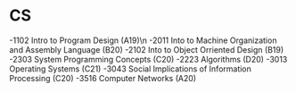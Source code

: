 # CS

-1102
  Intro to Program Design (A19)\n
-2011
  Into to Machine Organization and Assembly Language (B20)
 -2102
  Into to Object Orriented Design (B19)
 -2303
  System Programming Concepts (C20)
 -2223
  Algorithms (D20)
 -3013
  Operating Systems (C21)
 -3043
  Social Implications of Information Processing (C20)
 -3516
  Computer Networks (A20)  
